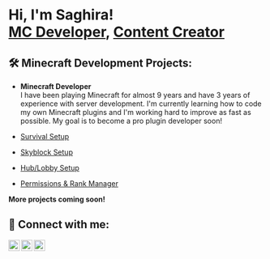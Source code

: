 <h1>Hi, I'm Saghira! <br/><a href="https://github.com/DevSaghira">MC Developer</a>, <a href="https://www.youtube.com/c/SaghiraOFC">Content Creator</a></h1>

<h2>🛠️ Minecraft Development Projects:</h2>

- <b>Minecraft Developer</b>  
I have been playing Minecraft for almost 9 years and have 3 years of experience with server development. I'm currently learning how to code my own Minecraft plugins and I'm working hard to improve as fast as possible. My goal is to become a pro plugin developer soon!

- [Survival Setup](https://github.com/Saghira/Survival-Games)  
- [Skyblock Setup](https://github.com/Saghira/Skyblock-Economy)  
- [Hub/Lobby Setup](https://builtbybit.com/resources/armazi-lobby-setup-realms-lobbygames.67399/)  
- [Permissions & Rank Manager](https://github.com/Saghira/Permissions-Rank-System)  

<b>More projects coming soon!</b>

<h2> 🤳 Connect with me:</h2>

[<img align="left" alt="Saghira | YouTube" width="22px" src="https://cdn.jsdelivr.net/npm/simple-icons@v3/icons/youtube.svg" />][youtube]
[<img align="left" alt="Saghira | Twitter" width="22px" src="https://cdn.jsdelivr.net/npm/simple-icons@v3/icons/twitter.svg" />][twitter]
[<img align="left" alt="Saghira | Instagram" width="22px" src="https://cdn.jsdelivr.net/npm/simple-icons@v3/icons/instagram.svg" />][instagram]

[twitter]: https://twitter.com/Saghira
[youtube]: https://www.youtube.com/c/SaghiraOFC
[instagram]: https://www.instagram.com/_saghira11/
<!--
**joshmadakor1/joshmadakor1** is a ✨ _special_ ✨ repository because its `README.md` (this file) appears on your GitHub profile.

Here are some ideas to get you started:

- 🔭 I’m currently working on ...
- 🌱 I’m currently learning ...
- 👯 I’m looking to collaborate on ...
- 🤔 I’m looking for help with ...
- 💬 Ask me about ...
- 📫 How to reach me: ...
- 😄 Pronouns: ...
- ⚡ Fun fact: ...
-->
